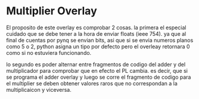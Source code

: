 # Multiplier Overlay

El proposito de este overlay es comprobar 2 cosas. la primera el especial cuidado
que se debe tener a la hora de enviar floats (ieee 754). ya que al final de cuentas
por pynq se envian bits, asi que si se envia numeros planos como 5 o 2, python
asigna un tipo por defecto pero el overleay retornara 0 como si no estuviera funcionando.

lo segundo es poder alternar entre fragmentos de codigo del adder y del multiplicador
para comprobar que en efecto el PL cambia. es decir, que si se programa el adder overlay 
y luego se corre el fragmento de codigo para el multiplier se deben obtener valores raros
que no correspondan a la multiplicaicon y viceversa.